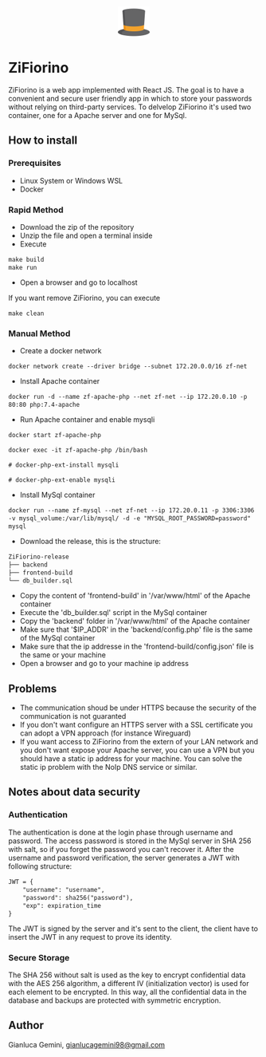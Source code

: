 <p align="center">
  <img src="frontend/public/logo.png" alt="ZiFiorino-Logo" height="64px"/>
</p>

# ZiFiorino

ZiFiorino is a web app implemented with React JS. The goal is to have a convenient and secure user friendly app in which to store your passwords without relying on third-party services. 
To delvelop ZiFiorino it's used two container, one for a Apache server and one for MySql.

## How to install

### Prerequisites
- Linux System or Windows WSL
- Docker

### Rapid Method
- Download the zip of the repository
- Unzip the file and open a terminal inside
- Execute
```
make build
make run
```
- Open a browser and go to localhost 

If you want remove ZiFiorino, you can execute
```
make clean
```

### Manual Method
- Create a docker network
```
docker network create --driver bridge --subnet 172.20.0.0/16 zf-net
```
- Install Apache container
```
docker run -d --name zf-apache-php --net zf-net --ip 172.20.0.10 -p 80:80 php:7.4-apache
```
- Run Apache container and enable mysqli
```
docker start zf-apache-php
```
```
docker exec -it zf-apache-php /bin/bash
```
```
# docker-php-ext-install mysqli
```
```
# docker-php-ext-enable mysqli
```
- Install MySql container
```
docker run --name zf-mysql --net zf-net --ip 172.20.0.11 -p 3306:3306 -v mysql_volume:/var/lib/mysql/ -d -e "MYSQL_ROOT_PASSWORD=password" mysql
```
- Download the release, this is the structure:
```
ZiFiorino-release
├── backend
├── frontend-build
└── db_builder.sql

```
- Copy the content of 'frontend-build' in '/var/www/html' of the Apache container
- Execute the 'db_builder.sql' script in the MySql container
- Copy the 'backend' folder in '/var/www/html' of the Apache container
-  Make sure that '$IP_ADDR' in the 'backend/config.php' file is the same of the MySql container
- Make sure that the ip addresse in the 'frontend-build/config.json' file is the same or your machine
- Open a browser and go to your machine ip address

## Problems
- The communication shoud be under HTTPS because the security of the communication is not guaranted
- If you don't want configure an HTTPS server with a SSL certificate you can adopt a VPN approach (for instance Wireguard)
- If you want access to ZiFiorino from the extern of your LAN network and you don't want expose your Apache server, you can use a VPN but you should have a static ip address for your machine. You can solve the static ip problem with the NoIp DNS service or similar.

## Notes about data security

### Authentication
The authentication is done at the login phase through username and password. The access password is stored in the MySql server in SHA 256 with salt, so if you forget the password you can't recover it. 
After the username and password verification, the server generates a JWT with following structure:
```
JWT = {
    "username": "username",
    "password": sha256("password"),
    "exp": expiration_time
}
```
The JWT is signed by the server and it's sent to the client, the client have to insert the JWT in any request to prove its identity. 

### Secure Storage
The SHA 256 without salt is used as the key to encrypt confidential data with the AES 256 algorithm, a different IV (initialization vector) is used for each element to be encrypted. In this way, all the confidential data in the database and backups are protected with symmetric encryption.

## Author
Gianluca Gemini, gianlucagemini98@gmail.com